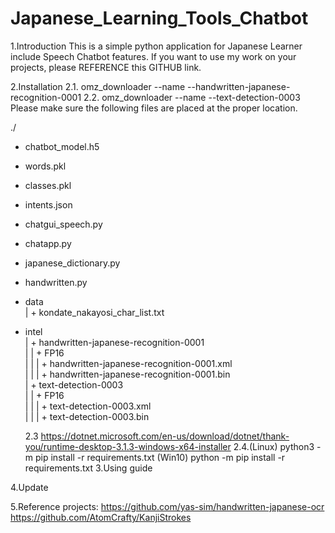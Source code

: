 # Japanese_Learning_Tools_Chatbot
1.Introduction
This is a simple python application for Japanese Learner include Speech Chatbot features.
If you want to use my work on your projects, please REFERENCE this GITHUB link.

2.Installation
  2.1. omz_downloader --name --handwritten-japanese-recognition-0001
  2.2. omz_downloader --name --text-detection-0003
 Please make sure the following files are placed at the proper location.


./
+ chatbot_model.h5
+ words.pkl
+ classes.pkl
+ intents.json
+ chatgui_speech.py
+ chatapp.py
+ japanese_dictionary.py
+ handwritten.py  
+ data  
| + kondate_nakayosi_char_list.txt  
+ intel  
| + handwritten-japanese-recognition-0001  
| | + FP16  
| | | + handwritten-japanese-recognition-0001.xml  
| | | + handwritten-japanese-recognition-0001.bin  
| + text-detection-0003  
| | + FP16  
| | | + text-detection-0003.xml  
| | | + text-detection-0003.bin

  2.3 https://dotnet.microsoft.com/en-us/download/dotnet/thank-you/runtime-desktop-3.1.3-windows-x64-installer
  2.4.(Linux) python3 -m pip install -r requirements.txt
      (Win10) python -m pip install -r requirements.txt
3.Using guide

4.Update

5.Reference projects:
https://github.com/yas-sim/handwritten-japanese-ocr
https://github.com/AtomCrafty/KanjiStrokes
